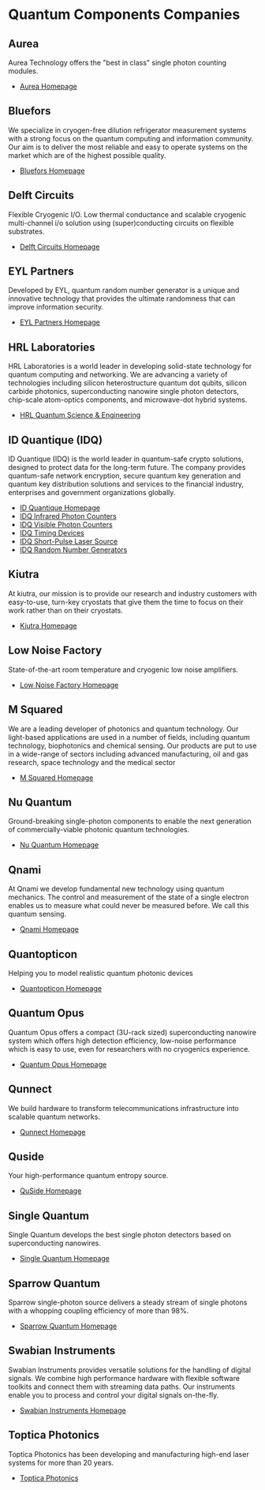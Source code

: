 # Quantum Components Companies

## Aurea

Aurea Technology offers the "best in class" single photon counting modules.

* [Aurea Homepage](https://www.aureatechnology.com/)

## Bluefors

We specialize in cryogen-free dilution refrigerator measurement systems with a strong focus on the quantum computing and information community. Our aim is to deliver the most reliable and easy to operate systems on the market which are of the highest possible quality.

* [Bluefors Homepage](https://bluefors.com/)

## Delft Circuits

Flexible Cryogenic I/O. Low thermal conductance and scalable cryogenic multi-channel i/o 
solution using (super)conducting circuits on flexible substrates.

* [Delft Circuits Homepage](https://delft-circuits.com/)

## EYL Partners

Developed by EYL, quantum random number generator is a unique and innovative technology that
provides the ultimate randomness that can improve information security.

* [EYL Partners Homepage](https://www.eylpartners.com/)

## HRL Laboratories

HRL Laboratories is a world leader in developing solid-state technology for quantum computing and
networking. We are advancing a variety of technologies including silicon heterostructure quantum dot
qubits, silicon carbide photonics, superconducting nanowire single photon detectors, chip-scale
atom-optics components, and microwave-dot hybrid systems.

* [HRL Quantum Science & Engineering](https://quantum.hrl.com/)

## ID Quantique (IDQ)

ID Quantique (IDQ) is the world leader in quantum-safe crypto solutions, designed to protect data
for the long-term future. The company provides quantum-safe network encryption, secure quantum key
generation and quantum key distribution solutions and services to the financial industry,
enterprises and government organizations globally.

* [ID Quantique Homepage](https://www.idquantique.com/)
* [IDQ Infrared Photon Counters](https://www.idquantique.com/quantum-sensing/products/#infrared_photon_counters)
* [IDQ Visible Photon Counters](https://www.idquantique.com/quantum-sensing/products/#visible_photon_counters)
* [IDQ Timing Devices](https://www.idquantique.com/quantum-sensing/products/#timing_devices)
* [IDQ Short-Pulse Laser Source](https://www.idquantique.com/quantum-sensing/products/id300-laser-source/)
* [IDQ Random Number Generators](https://www.idquantique.com/random-number-generation/products/)

## Kiutra

At kiutra, our mission is to provide our research and industry customers with easy-to-use, turn-key
cryostats that give them the time to focus on their work rather than on their cryostats.

* [Kiutra Homepage](https://kiutra.com/)

## Low Noise Factory

State-of-the-art room temperature and cryogenic low noise amplifiers.

* [Low Noise Factory Homepage](https://www.lownoisefactory.com/)

## M Squared

We are a leading developer of photonics and quantum technology. Our light-based applications are
used in a number of fields, including quantum technology, biophotonics and chemical sensing. Our
products are put to use in a wide-range of sectors including advanced manufacturing, oil and gas
research, space technology and the medical sector

* [M Squared Homepage](https://www.m2lasers.com/about.html)

## Nu Quantum

Ground-breaking single-photon components to enable the next generation of commercially-viable
photonic quantum technologies.

* [Nu Quantum Homepage](https://nu-quantum.com/)

## Qnami

At Qnami we develop fundamental new technology using quantum mechanics. The control and measurement
of the state of a single electron enables us to measure what could never be measured before. We call
this quantum sensing.

* [Qnami Homepage](https://qnami.ch/)

## Quantopticon

Helping you to model realistic quantum photonic devices

* [Quantopticon Homepage](https://quantopticon.co.uk/)

## Quantum Opus

Quantum Opus offers a compact (3U-rack sized) superconducting nanowire system which offers high
detection efficiency, low-noise performance which is easy to use, even for researchers with no
cryogenics experience.

* [Quantum Opus Homepage](https://www.quantumopus.com/)

## Qunnect

We build hardware to transform telecommunications infrastructure into scalable quantum networks.

* [Qunnect Homepage](https://int.quconn.com/)

## Quside

Your high-performance quantum entropy source.

* [QuSide Homepage](https://www.quside.com/)

## Single Quantum

Single Quantum develops the best single photon detectors based on superconducting nanowires.

* [Single Quantum Homepage](https://singlequantum.com/)

## Sparrow Quantum

Sparrow single-photon source delivers a steady stream of single photons with a whopping coupling
efficiency of more than 98%.

* [Sparrow Quantum Homepage](https://sparrowquantum.com/)

## Swabian Instruments

Swabian Instruments provides versatile solutions for the handling of digital signals. We combine
high performance hardware with flexible software toolkits and connect them with streaming data
paths. Our instruments enable you to process and control your digital signals on-the-fly.

* [Swabian Instruments Homepage](https://www.swabianinstruments.com/)

## Toptica Photonics

Toptica Photonics has been developing and manufacturing high-end laser systems for more than 20
years.

* [Toptica Photonics](https://www.toptica.com/)

